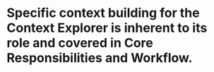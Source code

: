 # Specific context building for the Context Explorer is inherent to its role and covered in Core Responsibilities and Workflow. 
